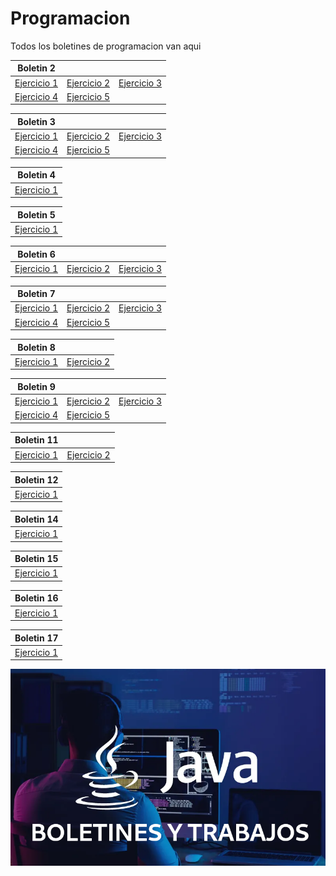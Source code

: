 # Programacion

Todos los boletines de programacion van aqui
<br>


| Boletin 2  | | |
| ------------- | ------------- | ------------- |
| [Ejercicio 1](Boletin02/boletin02_01/src/boletin2_1/)  | [Ejercicio 2](Boletin02/boletin02_02/src/boletin2_2/)  | [Ejercicio 3](Boletin02/boletin02_03/src/boletin2_3/) |
| [Ejercicio 4](Boletin02/boletin02_04/src/boletin2_4/)  | [Ejercicio 5](Boletin02/Boletin02_05/src/boletin2_5/)  |  |

| Boletin 3 |  |  |
|---|---|---|
| [ Ejercicio 1 ]( Boletin03/Boletin03_01/src/boletin3_1/ ) | [ Ejercicio 2 ]( Boletin03/Boletin03_02/src/boletin3_2/ ) | [ Ejercicio 3 ]( Boletin03/Boletin03_03/src/boletin3_3/ ) |
| [ Ejercicio 4 ]( Boletin03/Boletin03_04/src/boletin3_4/ ) | [ Ejercicio 5 ]( Boletin03/Boletin03_05/src/boletin3_5/ ) |  |


| Boletin 4 |
|---|
| [ Ejercicio 1 ]( Boletin04/Boletin04_01/src/boletin04_01/ ) |

| Boletin 5 |
|---|
| [ Ejercicio 1 ]( Boletin05/Boletin05_01/src/boletin05_01/ )  |

| Boletin 6 |  |  |
|---|---|---|
| [ Ejercicio 1 ]( Boletin06/Boletin06_01/src/boletin06_01/ ) | [ Ejercicio 2 ]( Boletin06/Boletin06_02/src/boletin06_02/ ) | [ Ejercicio 3 ]( Boletin06/Boletin06_03/src/boletin06_03/ ) |

| Boletin 7 |  |  |
|---|---|---|
| [ Ejercicio 1 ]( Boletin07/Boletin07_01/src/boletin07_01/ ) | [ Ejercicio 2 ]( Boletin07/Boletin07_02/src/boletin07_02/ ) | [ Ejercicio 3 ]( Boletin07/Boletin07_03/src/boletin07_03/ ) |
| [ Ejercicio 4 ]( Boletin07/Boletin07_04/src/boletin07_04/ ) | [ Ejercicio 5 ]( Boletin07/Boletin07_05/src/boletin07_05/ ) |  |

| Boletin 8 |  |
|---|---|
| [ Ejercicio 1 ]( Boletin08/Boletin08_01/src/boletin08_01/ ) | [ Ejercicio 2 ]( Boletin08/Boletin08_02/src/boletin08_02/ ) |

| Boletin 9 |  |  |
|---|---|---|
| [  Ejercicio 1  ]( Boletin09/Boletin09_01/src/boletin09_01/ ) | [  Ejercicio 2  ]( Boletin09/Boletin09_02/src/boletin09_02/ )  | [  Ejercicio 3  ]( Boletin09/Boletin09_03/src/boletin09_03/ ) |
| [  Ejercicio 4  ]( Boletin09/Boletin09_04/src/boletin09_04/ ) | [  Ejercicio 5  ]( Boletin09/Boletin09_05/src/boletin09_05/ ) |  |

| Boletin 11 |  |
|---|---|
| [  Ejercicio 1  ]( Boletin11/Boletin11_01/src/boletin11_01/ ) | [  Ejercicio 2  ]( Boletin11/Boletin11_02/src/boletin11_02/ )  |


| Boletin 12 |
|---|
| [  Ejercicio 1  ]( Boletin12/Boletin12_01/src/boletin12_01/ ) |


| Boletin 14 |
|---|
| [  Ejercicio 1  ]( Boletin14/Boletin14/src ) |

| Boletin 15 |
|---|
| [  Ejercicio 1  ]( Boletin15/src/herdanzas ) |

| Boletin 16 |
|---|
| [  Ejercicio 1  ]( Boletin16/Boletin16/src/boletin16 ) |

| Boletin 17 |
|---|
| [  Ejercicio 1  ]( Boletin17/src/boletin17 ) |

![](https://raw.githubusercontent.com/mpineirotroncoso/programacion/main/Img/Imagen.png)
